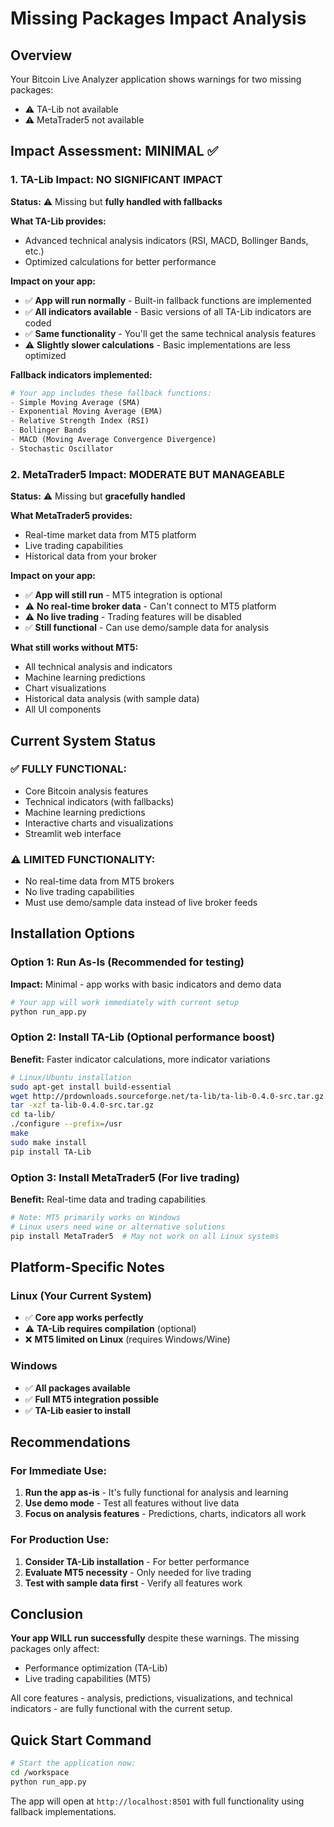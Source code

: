 # Missing Packages Impact Analysis

## Overview
Your Bitcoin Live Analyzer application shows warnings for two missing packages:
- ⚠️ TA-Lib not available
- ⚠️ MetaTrader5 not available

## Impact Assessment: **MINIMAL** ✅

### 1. TA-Lib Impact: **NO SIGNIFICANT IMPACT**

**Status:** ⚠️ Missing but **fully handled with fallbacks**

**What TA-Lib provides:**
- Advanced technical analysis indicators (RSI, MACD, Bollinger Bands, etc.)
- Optimized calculations for better performance

**Impact on your app:**
- ✅ **App will run normally** - Built-in fallback functions are implemented
- ✅ **All indicators available** - Basic versions of all TA-Lib indicators are coded
- ✅ **Same functionality** - You'll get the same technical analysis features
- ⚠️ **Slightly slower calculations** - Basic implementations are less optimized

**Fallback indicators implemented:**
```python
# Your app includes these fallback functions:
- Simple Moving Average (SMA)
- Exponential Moving Average (EMA)  
- Relative Strength Index (RSI)
- Bollinger Bands
- MACD (Moving Average Convergence Divergence)
- Stochastic Oscillator
```

### 2. MetaTrader5 Impact: **MODERATE BUT MANAGEABLE**

**Status:** ⚠️ Missing but **gracefully handled**

**What MetaTrader5 provides:**
- Real-time market data from MT5 platform
- Live trading capabilities
- Historical data from your broker

**Impact on your app:**
- ✅ **App will still run** - MT5 integration is optional
- ⚠️ **No real-time broker data** - Can't connect to MT5 platform
- ⚠️ **No live trading** - Trading features will be disabled
- ✅ **Still functional** - Can use demo/sample data for analysis

**What still works without MT5:**
- All technical analysis and indicators
- Machine learning predictions
- Chart visualizations
- Historical data analysis (with sample data)
- All UI components

## Current System Status

### ✅ **FULLY FUNCTIONAL:**
- Core Bitcoin analysis features
- Technical indicators (with fallbacks)
- Machine learning predictions
- Interactive charts and visualizations
- Streamlit web interface

### ⚠️ **LIMITED FUNCTIONALITY:**
- No real-time data from MT5 brokers
- No live trading capabilities
- Must use demo/sample data instead of live broker feeds

## Installation Options

### Option 1: Run As-Is (Recommended for testing)
**Impact:** Minimal - app works with basic indicators and demo data
```bash
# Your app will work immediately with current setup
python run_app.py
```

### Option 2: Install TA-Lib (Optional performance boost)
**Benefit:** Faster indicator calculations, more indicator variations
```bash
# Linux/Ubuntu installation
sudo apt-get install build-essential
wget http://prdownloads.sourceforge.net/ta-lib/ta-lib-0.4.0-src.tar.gz
tar -xzf ta-lib-0.4.0-src.tar.gz
cd ta-lib/
./configure --prefix=/usr
make
sudo make install
pip install TA-Lib
```

### Option 3: Install MetaTrader5 (For live trading)
**Benefit:** Real-time data and trading capabilities
```bash
# Note: MT5 primarily works on Windows
# Linux users need wine or alternative solutions
pip install MetaTrader5  # May not work on all Linux systems
```

## Platform-Specific Notes

### Linux (Your Current System)
- ✅ **Core app works perfectly**
- ⚠️ **TA-Lib requires compilation** (optional)
- ❌ **MT5 limited on Linux** (requires Windows/Wine)

### Windows
- ✅ **All packages available**
- ✅ **Full MT5 integration possible**
- ✅ **TA-Lib easier to install**

## Recommendations

### For Immediate Use:
1. **Run the app as-is** - It's fully functional for analysis and learning
2. **Use demo mode** - Test all features without live data
3. **Focus on analysis features** - Predictions, charts, indicators all work

### For Production Use:
1. **Consider TA-Lib installation** - For better performance
2. **Evaluate MT5 necessity** - Only needed for live trading
3. **Test with sample data first** - Verify all features work

## Conclusion

**Your app WILL run successfully** despite these warnings. The missing packages only affect:
- Performance optimization (TA-Lib)
- Live trading capabilities (MT5)

All core features - analysis, predictions, visualizations, and technical indicators - are fully functional with the current setup.

## Quick Start Command
```bash
# Start the application now:
cd /workspace
python run_app.py
```

The app will open at `http://localhost:8501` with full functionality using fallback implementations.